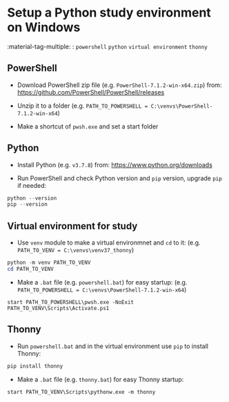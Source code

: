 # Setup a Python study environment on Windows

:material-tag-multiple: :
`powershell` `python` `virtual environment` `thonny`


## PowerShell

- Download PowerShell zip file (e.g. `PowerShell-7.1.2-win-x64.zip`) from:
https://github.com/PowerShell/PowerShell/releases

- Unzip it to a folder (e.g. `PATH_TO_POWERSHELL = C:\venvs\PowerShell-7.1.2-win-x64`)

- Make a shortcut of `pwsh.exe` and set a start folder


## Python

- Install Python (e.g. `v3.7.8`) from:
https://www.python.org/downloads

- Run PowerShell and check Python version and `pip` version, upgrade `pip` if needed:
``` powershell
python --version
pip --version
```


## Virtual environment for study

- Use `venv` module to make a virtual environmnet and `cd` to it:
(e.g. `PATH_TO_VENV = C:\venvs\venv37_thonny`)
``` powershell
python -m venv PATH_TO_VENV
cd PATH_TO_VENV
```

- Make a `.bat` file (e.g. `powershell.bat`) for easy startup:
(e.g. `PATH_TO_POWERSHELL = C:\venvs\PowerShell-7.1.2-win-x64`)
``` batch
start PATH_TO_POWERSHELL\pwsh.exe -NoExit PATH_TO_VENV\Scripts\Activate.ps1
```


## Thonny

- Run `powershell.bat` and in the virtual environment use `pip` to install Thonny:
``` powershell
pip install thonny
```

- Make a `.bat` file (e.g. `thonny.bat`) for easy Thonny startup:
``` batch
start PATH_TO_VENV\Scripts\pythonw.exe -m thonny
```
